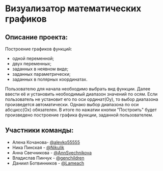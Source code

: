 ﻿# Визуализатор математических графиков

## Описание проекта:
Построение графиков функций:
* одной переменной;
* двух переменных;
* заданных в неявном виде;
* заданных параметрически;
* заданных в полярных координатах.

Пользователю для начала необходимо выбрать вид функции.
Далее ввести её и установить необходимый диапазон значений по осям.
Если пользователь не установит его по оси ординат(Oy),
то выбор диапазона произведется автоматически.
Однако выбор диапазона по оси абсцисс(Ox) обязателен.
В итоге по нажатии кнопки "Построить" будет произведено построение графика функции,
заданной пользователем.

## Участники команды:
* Алена Кочанова- [@alevko55555](https://github.com/alevko55555)
* Ника Пинская - [@Nikulik](https://github.com/Nikulik)
* Анна Свечникова  - [@AnnSvechnikova](https://github.com/AnnSvechnikova)
* Владислав Пинчук - [@genchildren](https://github.com/genchildren) 
* Даниил Ботвинников - [@Lameach](https://github.com/lameach) 
